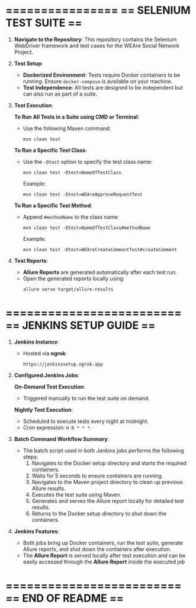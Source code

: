 ================
== SELENIUM TEST SUITE ==
=

1. **Navigate to the Repository**:
   This repository contains the Selenium WebDriver framework and test cases for the WEAre Social Network Project.

2. **Test Setup**:
   - **Dockerized Environment**:
     Tests require Docker containers to be running. Ensure `docker-compose` is available on your machine.
   - **Test Independence**:
     All tests are designed to be independent but can also run as part of a suite.

3. **Test Execution**:

   **To Run All Tests in a Suite using CMD or Terminal**:
   - Use the following Maven command:
     ```
     mvn clean test
     ```

   **To Run a Specific Test Class**:
   - Use the `-Dtest` option to specify the test class name:
     ```
     mvn clean test -Dtest=NameOfTestClass
     ```

     Example:
     ```
     mvn clean test -Dtest=WEAreApproveRequestTest
     ```

   **To Run a Specific Test Method**:
   - Append `#methodName` to the class name:
     ```
     mvn clean test -Dtest=NameOfTestClass#methodName
     ```

     Example:
     ```
     mvn clean test -Dtest=WEAreCreateCommentTest#createComment
     ```

4. **Test Reports**:
   - **Allure Reports** are generated automatically after each test run.
   - Open the generated reports locally using:
     ```
     allure serve target/allure-results
     ```

=========================
== JENKINS SETUP GUIDE ==
=========================

1. **Jenkins Instance**:
   - Hosted via **ngrok**:
     ```
     https://jenkinssetup.ngrok.app
     ```

2. **Configured Jenkins Jobs**:

   **On-Demand Test Execution**:
   - Triggered manually to run the test suite on demand.

   **Nightly Test Execution**:
   - Scheduled to execute tests every night at midnight.
   - Cron expression: `H 0 * * *`.

3. **Batch Command Workflow Summary**:
   - The batch script used in both Jenkins jobs performs the following steps:
     1. Navigates to the Docker setup directory and starts the required containers.
     2. Waits for 5 seconds to ensure containers are running.
     3. Navigates to the Maven project directory to clean up previous Allure results.
     4. Executes the test suite using Maven.
     5. Generates and serves the Allure report locally for detailed test results.
     6. Returns to the Docker setup directory to shut down the containers.

4. **Jenkins Features**:
   - Both jobs bring up Docker containers, run the test suite, generate Allure reports, and shut down the containers after execution.
   - The **Allure Report** is served locally after test execution and can be easily accessed through the **Allure Report** inside the executed job

=========================
== END OF README ==
=========================

